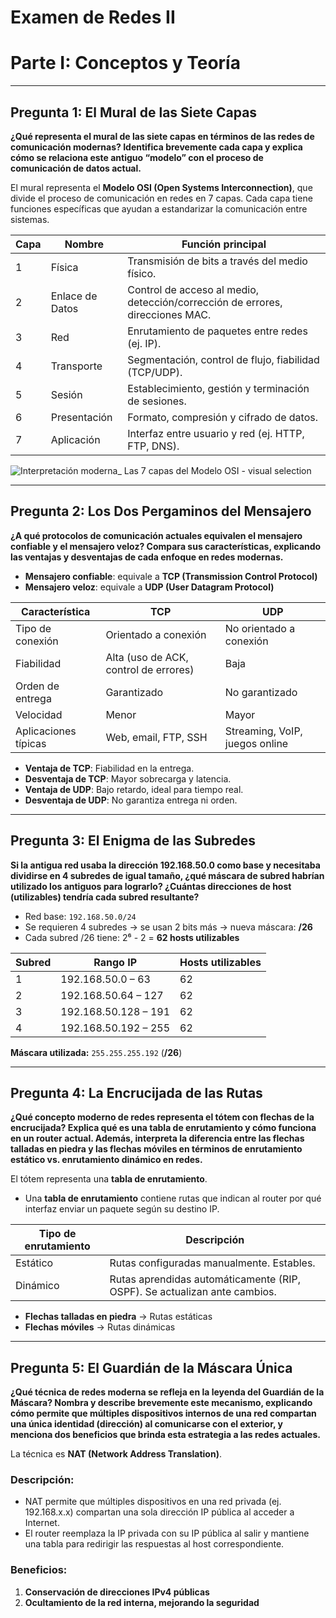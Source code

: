 # Examen de Redes II  

# Parte I: Conceptos y Teoría

---

## Pregunta 1: El Mural de las Siete Capas

**¿Qué representa el mural de las siete capas en términos de las redes de comunicación modernas? Identifica brevemente cada capa y explica cómo se relaciona este antiguo “modelo” con el proceso de comunicación de datos actual.**

El mural representa el **Modelo OSI (Open Systems Interconnection)**, que divide el proceso de comunicación en redes en 7 capas. Cada capa tiene funciones específicas que ayudan a estandarizar la comunicación entre sistemas.

| Capa | Nombre             | Función principal                                                              |
|------|--------------------|--------------------------------------------------------------------------------|
| 1    | Física             | Transmisión de bits a través del medio físico.                                |
| 2    | Enlace de Datos    | Control de acceso al medio, detección/corrección de errores, direcciones MAC. |
| 3    | Red                | Enrutamiento de paquetes entre redes (ej. IP).                                |
| 4    | Transporte         | Segmentación, control de flujo, fiabilidad (TCP/UDP).                         |
| 5    | Sesión             | Establecimiento, gestión y terminación de sesiones.                           |
| 6    | Presentación       | Formato, compresión y cifrado de datos.                                       |
| 7    | Aplicación         | Interfaz entre usuario y red (ej. HTTP, FTP, DNS).                            |


![Interpretación moderna_ Las 7 capas del Modelo OSI - visual selection](https://github.com/user-attachments/assets/376fdb0a-9c46-481b-b6a0-111c10c8c3e8)

---

## Pregunta 2: Los Dos Pergaminos del Mensajero

**¿A qué protocolos de comunicación actuales equivalen el mensajero confiable y el mensajero veloz? Compara sus características, explicando las ventajas y desventajas de cada enfoque en redes modernas.**

- **Mensajero confiable**: equivale a **TCP (Transmission Control Protocol)**  
- **Mensajero veloz**: equivale a **UDP (User Datagram Protocol)**

| Característica        | TCP                                  | UDP                               |
|-----------------------|---------------------------------------|-----------------------------------|
| Tipo de conexión      | Orientado a conexión                  | No orientado a conexión           |
| Fiabilidad            | Alta (uso de ACK, control de errores) | Baja                              |
| Orden de entrega      | Garantizado                           | No garantizado                    |
| Velocidad             | Menor                                 | Mayor                             |
| Aplicaciones típicas  | Web, email, FTP, SSH                  | Streaming, VoIP, juegos online    |

- **Ventaja de TCP**: Fiabilidad en la entrega.  
- **Desventaja de TCP**: Mayor sobrecarga y latencia.  
- **Ventaja de UDP**: Bajo retardo, ideal para tiempo real.  
- **Desventaja de UDP**: No garantiza entrega ni orden.

---

## Pregunta 3: El Enigma de las Subredes

**Si la antigua red usaba la dirección 192.168.50.0 como base y necesitaba dividirse en 4 subredes de igual tamaño, ¿qué máscara de subred habrían utilizado los antiguos para lograrlo? ¿Cuántas direcciones de host (utilizables) tendría cada subred resultante?**

- Red base: `192.168.50.0/24`  
- Se requieren 4 subredes → se usan 2 bits más → nueva máscara: **/26**  
- Cada subred /26 tiene: 2⁶ - 2 = **62 hosts utilizables**

| Subred | Rango IP                  | Hosts utilizables |
|--------|---------------------------|-------------------|
| 1      | 192.168.50.0 – 63         | 62                |
| 2      | 192.168.50.64 – 127       | 62                |
| 3      | 192.168.50.128 – 191      | 62                |
| 4      | 192.168.50.192 – 255      | 62                |

**Máscara utilizada:** `255.255.255.192` (**/26**)

---

## Pregunta 4: La Encrucijada de las Rutas

**¿Qué concepto moderno de redes representa el tótem con flechas de la encrucijada? Explica qué es una tabla de enrutamiento y cómo funciona en un router actual. Además, interpreta la diferencia entre las flechas talladas en piedra y las flechas móviles en términos de enrutamiento estático vs. enrutamiento dinámico en redes.**

El tótem representa una **tabla de enrutamiento**.

- Una **tabla de enrutamiento** contiene rutas que indican al router por qué interfaz enviar un paquete según su destino IP.

| Tipo de enrutamiento | Descripción                               |
|----------------------|--------------------------------------------|
| Estático             | Rutas configuradas manualmente. Estables. |
| Dinámico             | Rutas aprendidas automáticamente (RIP, OSPF). Se actualizan ante cambios. |

- **Flechas talladas en piedra** → Rutas estáticas  
- **Flechas móviles** → Rutas dinámicas

---

## Pregunta 5: El Guardián de la Máscara Única

**¿Qué técnica de redes moderna se refleja en la leyenda del Guardián de la Máscara? Nombra y describe brevemente este mecanismo, explicando cómo permite que múltiples dispositivos internos de una red compartan una única identidad (dirección) al comunicarse con el exterior, y menciona dos beneficios que brinda esta estrategia a las redes actuales.**

La técnica es **NAT (Network Address Translation)**.

### Descripción:
- NAT permite que múltiples dispositivos en una red privada (ej. 192.168.x.x) compartan una sola dirección IP pública al acceder a Internet.
- El router reemplaza la IP privada con su IP pública al salir y mantiene una tabla para redirigir las respuestas al host correspondiente.

### Beneficios:
1. **Conservación de direcciones IPv4 públicas**
2. **Ocultamiento de la red interna, mejorando la seguridad**




